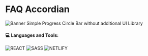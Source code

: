 # FAQ Accordian
![Banner](https://raw.githubusercontent.com/PeterWorakarn/progress-bar/circle-progress/Slide%20%E2%80%93%20Progress-bar%403x.png)
Simple Progress Circle Bar without additional UI Library

#### 💻 Languages and Tools:
<img alt="REACT" src="https://img.shields.io/badge/React-20232A?style=for-the-badge&logo=react&logoColor=61DAFB"/>  <img alt="SASS" src="https://img.shields.io/badge/Sass-CC6699?style=for-the-badge&logo=sass&logoColor=white"/> <img alt="NETLIFY" src="https://img.shields.io/badge/Netlify-00C7B7?style=for-the-badge&logo=netlify&logoColor=white" /> 